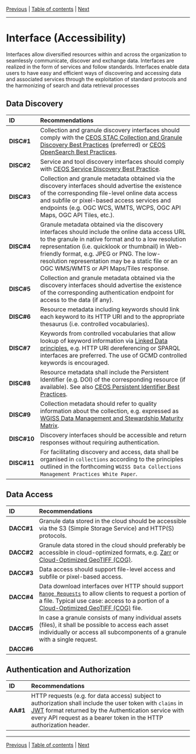[Previous](Architecture.md) | [Table of contents](README.md) | [Next](Quality.md)
***
# **Interface (Accessibility)**
Interfaces allow diversified resources within and across the organization to seamlessly communicate, discover and exchange data. Interfaces are realized in the form of services and follow standards. Interfaces enable data users to have easy and efficient ways of discovering and accessing data and associated services through the exploitation of standard protocols and the harmonizing of search and data retrieval processes

## Data Discovery

| **ID** | **Recommendations** |
| :---- | :---- |
| **DISC\#1** | Collection and granule discovery interfaces should comply with the [CEOS STAC Collection and Granule Discovery Best Practices](https://github.com/ceos-org/stac-collection-and-granule-discovery-best-practices/tree/v1.0.0) (preferred) or [CEOS OpenSearch Best Practices](https://ceos.org/document_management/Working_Groups/WGISS/Documents/WGISS%20Best%20Practices/CEOS%20OpenSearch%20Best%20Practice.pdf). |
| **DISC\#2** | Service and tool discovery interfaces should comply with [CEOS Service Discovery Best Practice](https://ceos.org/document_management/Working_Groups/WGISS/Documents/WGISS%20Best%20Practices/CEOS-Service-Discovery-Best-Practices_V1.1.pdf). |
| **DISC\#3** | Collection and granule metadata obtained via the discovery interfaces should advertise the existence of the corresponding file-level online data access and subfile or pixel-based access services and endpoints (e.g. OGC WCS, WMTS, WCPS, OGC API Maps, OGC API Tiles, etc.). |
| **DISC\#4** | Granule metadata obtained via the discovery interfaces should include the online data access URL to the granule in native format and to a low resolution representation (i.e. quicklook or thumbnail) in Web-friendly format, e.g. JPEG or PNG.  The low-resolution representation may be a static file or an OGC WMS/WMTS or API Maps/Tiles response.|
| **DISC\#5** | Collection and granule metadata obtained via the discovery interfaces should advertise the existence of the corresponding authentication endpoint for access to the data (if any). |
| **DISC\#6** | Resource metadata including keywords should link each keyword to its HTTP URI and to the appropriate thesaurus (i.e. controlled vocabularies). |
| **DISC\#7** | Keywords from controlled vocabularies that allow lookup of keyword information via [Linked Data principles](https://en.wikipedia.org/wiki/Linked_data), e.g. HTTP URI dereferencing or SPARQL interfaces are preferred. The use of GCMD controlled keywords is encouraged.|
| **DISC\#8** | Resource metadata shall include the Persistent Identifier (e.g. DOI) of the corresponding resource (if available).   See also [CEOS Persistent Identifier Best Practices](https://ceos.org/document_management/Working_Groups/WGISS/Documents/WGISS%20Best%20Practices/CEOS%20Persistent%20Identifier%20Best%20Practice.pdf).|
| **DISC\#9** | Collection metadata should refer to quality information about the collection, e.g. expressed as [WGISS Data Management and Stewardship Maturity Matrix](https://ceos.org/document_management/Working_Groups/WGISS/Interest_Groups/Data_Stewardship/White_Papers/WGISS%20Data%20Management%20and%20Stewardship%20Maturity%20Matrix.pdf).|
| **DISC\#10** | Discovery interfaces should be accessible and return responses without requiring authentication. |
| **DISC\#11** | For facilitating discovery and access, data shall be organised in `collections` according to the principles outlined in the forthcoming `WGISS Data Collections Management Practices White Paper`. |


## Data Access
| **ID** | **Recommendations** |
| :---- | :---- |
| **DACC\#1** |  Granule data stored in the cloud should be accessible via the S3 (Simple Storage Service) and HTTP(S) protocols. |
| **DACC\#2** |  Granule data stored in the cloud should preferably be accessible in cloud-optimized formats, e.g. [Zarr](https://en.wikipedia.org/wiki/Zarr_(data_format)) or [Cloud-Optimized GeoTIFF (COG)](https://en.wikipedia.org/wiki/GeoTIFF).|
| **DACC\#3** |  Data access should support file-level access and subfile or pixel-based access.|
| **DACC\#4** |  Data download interfaces over HTTP should support [`Range Requests`](https://en.wikipedia.org/wiki/Byte_serving) to allow clients to request a portion of a file.  Typical use case: access to a portion of a [Cloud-Optimized GeoTIFF (COG)](https://en.wikipedia.org/wiki/GeoTIFF) file.|
| **DACC\#5** |  In case a granule consists of many individual assets (files), it shall be possible to access each asset individually or access all subcomponents of a granule with a single request.|
| **DACC\#6** |  |

## Authentication and Authorization

| **ID** | **Recommendations** |
| :---- | :---- |
| **AA\#1** |  HTTP requests (e.g. for data access) subject to authorization shall include the user token with `claims` in [JWT](https://datatracker.ietf.org/doc/html/rfc7519) format returned by the Authentication service with every API request as a bearer token in the HTTP authorization header. |



***
[Previous](Architecture.md) | [Table of contents](README.md) | [Next](Quality.md)
